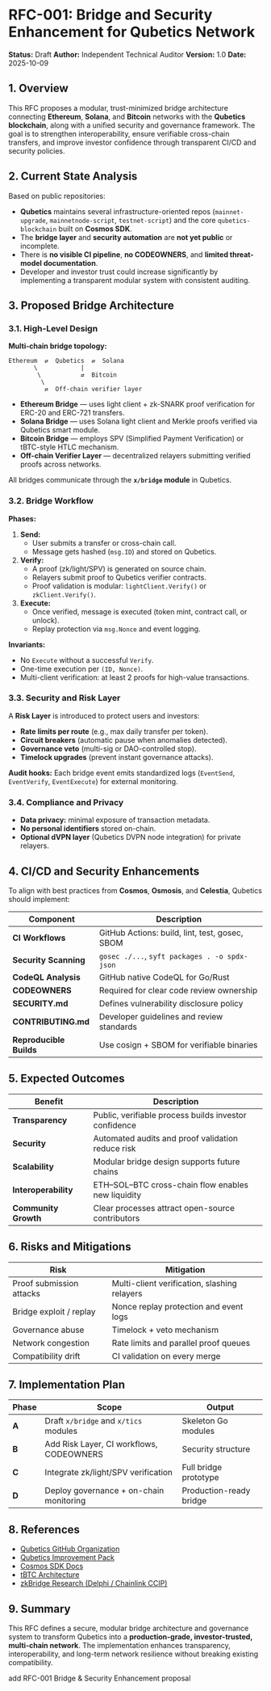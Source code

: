 # RFC-001: Bridge and Security Enhancement for Qubetics Network

**Status:** Draft
**Author:** Independent Technical Auditor
**Version:** 1.0
**Date:** 2025-10-09

## 1. Overview

This RFC proposes a modular, trust-minimized bridge architecture connecting **Ethereum**, **Solana**, and **Bitcoin** networks with the **Qubetics blockchain**, along with a unified security and governance framework.
The goal is to strengthen interoperability, ensure verifiable cross-chain transfers, and improve investor confidence through transparent CI/CD and security policies.

## 2. Current State Analysis

Based on public repositories:

- **Qubetics** maintains several infrastructure-oriented repos (`mainnet-upgrade`, `mainnetnode-script`, `testnet-script`) and the core `qubetics-blockchain` built on **Cosmos SDK**.
- The **bridge layer** and **security automation** are **not yet public** or incomplete.
- There is **no visible CI pipeline**, **no CODEOWNERS**, and **limited threat-model documentation**.
- Developer and investor trust could increase significantly by implementing a transparent modular system with consistent auditing.

## 3. Proposed Bridge Architecture

### 3.1. High-Level Design

**Multi-chain bridge topology:**

```text
Ethereum  ⇄  Qubetics  ⇄  Solana
       \            |
        \           ⇄  Bitcoin
         \
          ⇄  Off-chain verifier layer

```

- **Ethereum Bridge** — uses light client + zk-SNARK proof verification for ERC-20 and ERC-721 transfers.
- **Solana Bridge** — uses Solana light client and Merkle proofs verified via Qubetics smart module.
- **Bitcoin Bridge** — employs SPV (Simplified Payment Verification) or tBTC-style HTLC mechanism.
- **Off-chain Verifier Layer** — decentralized relayers submitting verified proofs across networks.

All bridges communicate through the **`x/bridge` module** in Qubetics.

### 3.2. Bridge Workflow

**Phases:**

1. **Send:**
   - User submits a transfer or cross-chain call.
   - Message gets hashed (`msg.ID`) and stored on Qubetics.
2. **Verify:**
   - A proof (zk/light/SPV) is generated on source chain.
   - Relayers submit proof to Qubetics verifier contracts.
   - Proof validation is modular: `lightClient.Verify()` or `zkClient.Verify()`.
3. **Execute:**
   - Once verified, message is executed (token mint, contract call, or unlock).
   - Replay protection via `msg.Nonce` and event logging.

**Invariants:**

- No `Execute` without a successful `Verify`.
- One-time execution per `(ID, Nonce)`.
- Multi-client verification: at least 2 proofs for high-value transactions.

### 3.3. Security and Risk Layer

A **Risk Layer** is introduced to protect users and investors:

- **Rate limits per route** (e.g., max daily transfer per token).
- **Circuit breakers** (automatic pause when anomalies detected).
- **Governance veto** (multi-sig or DAO-controlled stop).
- **Timelock upgrades** (prevent instant governance attacks).

**Audit hooks:**
Each bridge event emits standardized logs (`EventSend`, `EventVerify`, `EventExecute`) for external monitoring.

### 3.4. Compliance and Privacy

- **Data privacy:** minimal exposure of transaction metadata.
- **No personal identifiers** stored on-chain.
- **Optional dVPN layer** (Qubetics DVPN node integration) for private relayers.

## 4. CI/CD and Security Enhancements

To align with best practices from **Cosmos**, **Osmosis**, and **Celestia**, Qubetics should implement:

| Component | Description |
|------------|--------------|
| **CI Workflows** | GitHub Actions: build, lint, test, gosec, SBOM |
| **Security Scanning** | `gosec ./...`, `syft packages . -o spdx-json` |
| **CodeQL Analysis** | GitHub native CodeQL for Go/Rust |
| **CODEOWNERS** | Required for clear code review ownership |
| **SECURITY.md** | Defines vulnerability disclosure policy |
| **CONTRIBUTING.md** | Developer guidelines and review standards |
| **Reproducible Builds** | Use cosign + SBOM for verifiable binaries |

## 5. Expected Outcomes

| Benefit | Description |
|----------|--------------|
| **Transparency** | Public, verifiable process builds investor confidence |
| **Security** | Automated audits and proof validation reduce risk |
| **Scalability** | Modular bridge design supports future chains |
| **Interoperability** | ETH–SOL–BTC cross-chain flow enables new liquidity |
| **Community Growth** | Clear processes attract open-source contributors |

## 6. Risks and Mitigations

| Risk | Mitigation |
|-------|-------------|
| Proof submission attacks | Multi-client verification, slashing relayers |
| Bridge exploit / replay | Nonce replay protection and event logs |
| Governance abuse | Timelock + veto mechanism |
| Network congestion | Rate limits and parallel proof queues |
| Compatibility drift | CI validation on every merge |

## 7. Implementation Plan

| Phase | Scope | Output |
|--------|--------|---------|
| **A** | Draft `x/bridge` and `x/tics` modules | Skeleton Go modules |
| **B** | Add Risk Layer, CI workflows, CODEOWNERS | Security structure |
| **C** | Integrate zk/light/SPV verification | Full bridge prototype |
| **D** | Deploy governance + on-chain monitoring | Production-ready bridge |

## 8. References

- [Qubetics GitHub Organization](https://github.com/Qubetics)
- [Qubetics Improvement Pack](https://github.com/ZK443/qubetics-improvement-pack)
- [Cosmos SDK Docs](https://docs.cosmos.network)
- [tBTC Architecture](https://tbtc.network)
- [zkBridge Research (Delphi / Chainlink CCIP)](https://chain.link/cross-chain)

## 9. Summary

This RFC defines a secure, modular bridge architecture and governance system to transform Qubetics into a **production-grade, investor-trusted, multi-chain network**.
The implementation enhances transparency, interoperability, and long-term network resilience without breaking existing compatibility.


add RFC-001 Bridge & Security Enhancement proposal
